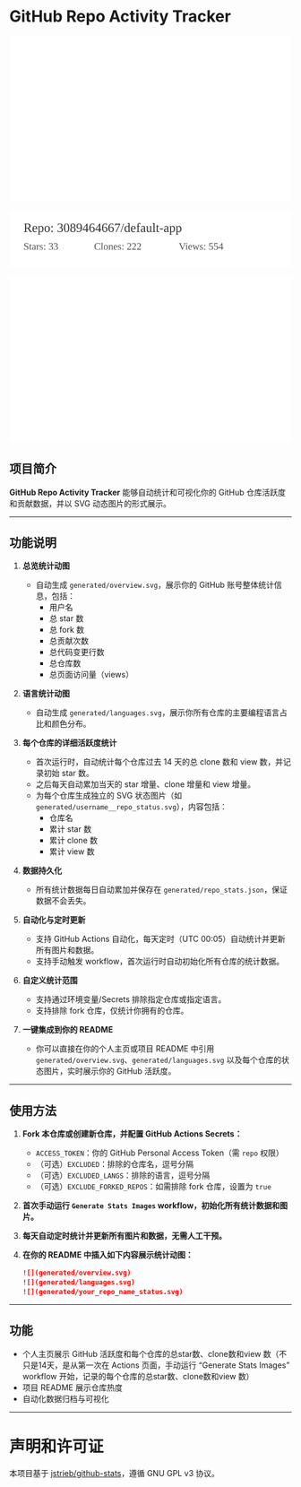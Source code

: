 # GitHub Repo Activity Tracker

![Overview Animation](generated/overview.svg)

![Overview Animation](generated/3089464667__default-app_status.svg)

![Overview Animation](generated/languages.svg)

## 项目简介
 
**GitHub Repo Activity Tracker** 能够自动统计和可视化你的 GitHub 仓库活跃度和贡献数据，并以 SVG 动态图片的形式展示。

---

## 功能说明

1. **总览统计动图**
   - 自动生成 `generated/overview.svg`，展示你的 GitHub 账号整体统计信息，包括：
     - 用户名
     - 总 star 数
     - 总 fork 数
     - 总贡献次数
     - 总代码变更行数
     - 总仓库数
     - 总页面访问量（views）

2. **语言统计动图**
   - 自动生成 `generated/languages.svg`，展示你所有仓库的主要编程语言占比和颜色分布。

3. **每个仓库的详细活跃度统计**
   - 首次运行时，自动统计每个仓库过去 14 天的总 clone 数和 view 数，并记录初始 star 数。
   - 之后每天自动累加当天的 star 增量、clone 增量和 view 增量。
   - 为每个仓库生成独立的 SVG 状态图片（如 `generated/username__repo_status.svg`），内容包括：
     - 仓库名
     - 累计 star 数
     - 累计 clone 数
     - 累计 view 数

4. **数据持久化**
   - 所有统计数据每日自动累加并保存在 `generated/repo_stats.json`，保证数据不会丢失。

5. **自动化与定时更新**
   - 支持 GitHub Actions 自动化，每天定时（UTC 00:05）自动统计并更新所有图片和数据。
   - 支持手动触发 workflow，首次运行时自动初始化所有仓库的统计数据。

6. **自定义统计范围**
   - 支持通过环境变量/Secrets 排除指定仓库或指定语言。
   - 支持排除 fork 仓库，仅统计你拥有的仓库。

7. **一键集成到你的 README**
   - 你可以直接在你的个人主页或项目 README 中引用 `generated/overview.svg`、`generated/languages.svg` 以及每个仓库的状态图片，实时展示你的 GitHub 活跃度。

---

## 使用方法

1. **Fork 本仓库或创建新仓库，并配置 GitHub Actions Secrets：**
   - `ACCESS_TOKEN`：你的 GitHub Personal Access Token（需 `repo` 权限）
   - （可选）`EXCLUDED`：排除的仓库名，逗号分隔
   - （可选）`EXCLUDED_LANGS`：排除的语言，逗号分隔
   - （可选）`EXCLUDE_FORKED_REPOS`：如需排除 fork 仓库，设置为 `true`

2. **首次手动运行 `Generate Stats Images` workflow，初始化所有统计数据和图片。**

3. **每天自动定时统计并更新所有图片和数据，无需人工干预。**

4. **在你的 README 中插入如下内容展示统计动图：**
   ```markdown
   ![](generated/overview.svg)
   ![](generated/languages.svg)
   ![](generated/your_repo_name_status.svg)
   ```

---

## 功能

- 个人主页展示 GitHub 活跃度和每个仓库的总star数、clone数和view 数（不只是14天，是从第一次在 Actions 页面，手动运行 “Generate Stats Images” workflow 开始，记录的每个仓库的总star数、clone数和view 数）
- 项目 README 展示仓库热度
- 自动化数据归档与可视化

---

# 声明和许可证
本项目基于 [jstrieb/github-stats](https://github.com/jstrieb/github-stats)，遵循 GNU GPL v3 协议。